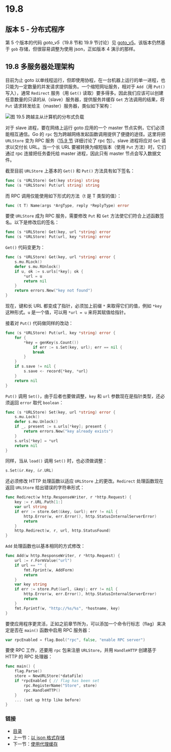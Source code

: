 # 19.8

## 版本 5 - 分布式程序

第 5 个版本的代码 _goto\_v5_（19.8 节和 19.9 节讨论）见 [goto\_v5](https://github.com/codeSu97/the-way-to-go_ZH_CN/tree/cb9c3473071aa65151922c4b563acfdbbf0b71e5/eBook/examples/chapter_19/goto_v5/README.md)。该版本仍然基于 `gob` 存储，但很容易调整为使用 json，正如版本 4 演示的那样。

## 19.8 多服务器处理架构

目前为止 goto 以单线程运行，但即使用协程，在一台机器上运行的单一进程，也只能为一定数量的并发请求提供服务。一个缩短网址服务，相对于 `Add`（用 `Put()` 写入），通常 `Redirect` 服务（用 `Get()` 读取）要多得多。因此我们应该可以创建任意数量的只读的从（slave）服务器，提供服务并缓存 `Get` 方法调用的结果，将 `Put` 请求转发给主（master）服务器，类似如下架构：

![&#x56FE; 19.5 &#x8DE8;&#x8D8A;&#x4E3B;&#x4ECE;&#x8BA1;&#x7B97;&#x673A;&#x7684;&#x5206;&#x5E03;&#x5F0F;&#x8D1F;&#x8F7D;](https://github.com/codeSu97/the-way-to-go_ZH_CN/tree/cb9c3473071aa65151922c4b563acfdbbf0b71e5/eBook/images/19.8_fig19.5.jpg?raw=true)

对于 slave 进程，要在网络上运行 goto 应用的一个 master 节点实例，它们必须能相互通信。Go 的 `rpc` 包为跨越网络发起函数调用提供了便捷的途径。这里将把 `URLStore` 变为 RPC 服务（[15.9 节](15.9.md) 详细讨论了 rpc 包）。slave 进程将应对 `Get` 请求以交付长 URL。当一个长 URL 要被转换为缩短版本（使用 `Put` 方法）时，它们通过 rpc 连接把任务委托给 master 进程，因此只有 master 节点会写入数据文件。

截至目前 `URLStore` 上基本的 `Get()` 和 `Put()` 方法具有如下签名：

```go
func (s *URLStore) Get(key string) string
func (s *URLStore) Put(url string) string
```

而 RPC 调用仅能使用如下形式的方法（t 是 T 类型的值）：

```go
func (t T) Name(args *ArgType, reply *ReplyType) error
```

要使 `URLStore` 成为 RPC 服务，需要修改 `Put` 和 `Get` 方法使它们符合上述函数签名。以下是修改后的签名：

```go
func (s *URLStore) Get(key, url *string) error
func (s *URLStore) Put(url, key *string) error
```

`Get()` 代码变更为：

```go
func (s *URLStore) Get(key, url *string) error {
    s.mu.RLock()
    defer s.mu.RUnlock()
    if u, ok := s.urls[*key]; ok {
        *url = u
        return nil
    }
    return errors.New("key not found")
}
```

现在，键和长 URL 都变成了指针，必须加上前缀 `*` 来取得它们的值，例如 `*key` 这种形式。`u` 是一个值，可以用 `*url = u` 来将其赋值给指针。

接着对 `Put()` 代码做同样的改动：

```go
func (s *URLStore) Put(url, key *string) error {
    for {
        *key = genKey(s.Count())
            if err := s.Set(key, url); err == nil {
            break
        }
    }
    if s.save != nil {
        s.save <- record{*key, *url}
    }
    return nil
}
```

`Put()` 调用 `Set()`，由于后者也要做调整，`key` 和 `url` 参数现在是指针类型，还必须返回 `error` 取代 `boolean`：

```go
func (s *URLStore) Set(key, url *string) error {
    s.mu.Lock()
    defer s.mu.Unlock()
    if _, present := s.urls[*key]; present {
        return errors.New("key already exists")
    }
    s.urls[*key] = *url
    return nil
}
```

同样，当从 `load()` 调用 `Set()` 时，也必须做调整：

```go
s.Set(&r.Key, &r.URL)
```

还必须修改 HTTP 处理函数以适应 `URLStore` 上的更改。`Redirect` 处理函数现在返回 `URLStore` 给出错误的字符串形式：

```go
func Redirect(w http.ResponseWriter, r *http.Request) {
    key := r.URL.Path[1:]
    var url string
    if err := store.Get(&key, &url); err != nil {
        http.Error(w, err.Error(), http.StatusInternalServerError)
        return
    }
    http.Redirect(w, r, url, http.StatusFound)
}
```

`Add` 处理函数也以基本相同的方式修改：

```go
func Add(w http.ResponseWriter, r *http.Request) {
    url := r.FormValue("url")
    if url == "" {
        fmt.Fprint(w, AddForm)
        return
    }
    var key string
    if err := store.Put(&url, &key); err != nil {
        http.Error(w, err.Error(), http.StatusInternalServerError)
        return
    }
    fmt.Fprintf(w, "http://%s/%s", *hostname, key)
}
```

要使应用程序更灵活，正如之前章节所为，可以添加一个命令行标志（flag）来决定是否在 `main()` 函数中启用 RPC 服务器：

```go
var rpcEnabled = flag.Bool("rpc", false, "enable RPC server")
```

要使 RPC 工作，还要用 `rpc` 包来注册 `URLStore`，并用 `HandleHTTP` 创建基于 HTTP 的 RPC 处理器：

```go
func main() {
    flag.Parse()
    store = NewURLStore(*dataFile)
    if *rpcEnabled { // flag has been set
        rpc.RegisterName("Store", store)
        rpc.HandleHTTP()
    }
    ... (set up http like before)
}
```

### 链接

* [目录](directory.md)
* 上一节：[以 json 格式存储](19.7.md)
* 下一节：[使用代理缓存](19.9.md)

